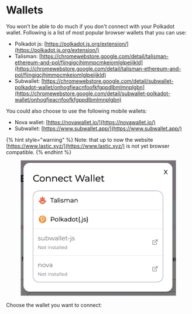 # Wallets

You won't be able to do much if you don't connect with your Polkadot wallet. Following is a list of most popular browser wallets that you can use:

* Polkadot js: [https://polkadot.js.org/extension/](https://polkadot.js.org/extension/)
* Talisman: [https://chromewebstore.google.com/detail/talisman-ethereum-and-pol/fijngjgcjhjmmpcmkeiomlglpeiijkld](https://chromewebstore.google.com/detail/talisman-ethereum-and-pol/fijngjgcjhjmmpcmkeiomlglpeiijkld)
* Subwallet: [https://chromewebstore.google.com/detail/subwallet-polkadot-wallet/onhogfjeacnfoofkfgppdlbmlmnplgbn](https://chromewebstore.google.com/detail/subwallet-polkadot-wallet/onhogfjeacnfoofkfgppdlbmlmnplgbn)

You could also choose to use the following mobile wallets:&#x20;

* Nova wallet: [https://novawallet.io/](https://novawallet.io/)
* Subwallet: [https://www.subwallet.app/](https://www.subwallet.app/)

{% hint style="warning" %}
Note: that up to now the website [https://www.lastic.xyz/](https://www.lastic.xyz/) is not yet browser compatible.
{% endhint %}

<figure><img src="../.gitbook/assets/image (1).png" alt=""><figcaption></figcaption></figure>

Choose the wallet you want to connect:

